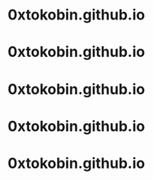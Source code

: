 # 0xtokobin.github.io
# 0xtokobin.github.io
# 0xtokobin.github.io
# 0xtokobin.github.io
# 0xtokobin.github.io

